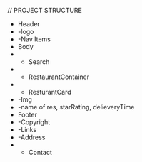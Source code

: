 // PROJECT STRUCTURE

 * Header
 * -logo
 * -Nav Items
 * Body
 * - Search
 * - RestaurantContainer
 * - ResturantCard
 *  -Img
 * -name of res, starRating, delieveryTime 
 * Footer
 * -Copyright
 * -Links
 * -Address
 * - Contact
 